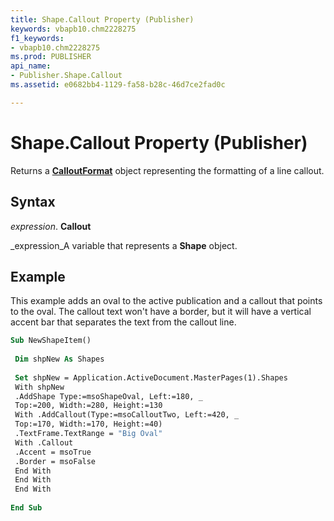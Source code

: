 ```yaml
---
title: Shape.Callout Property (Publisher)
keywords: vbapb10.chm2228275
f1_keywords:
- vbapb10.chm2228275
ms.prod: PUBLISHER
api_name:
- Publisher.Shape.Callout
ms.assetid: e0682bb4-1129-fa58-b28c-46d7ce2fad0c

---
```



# Shape.Callout Property (Publisher)

Returns a  **[CalloutFormat](calloutformat-object-publisher.md)** object representing the formatting of a line callout.


## Syntax

 _expression_. **Callout**

 _expression_A variable that represents a  **Shape** object.


## Example

This example adds an oval to the active publication and a callout that points to the oval. The callout text won't have a border, but it will have a vertical accent bar that separates the text from the callout line.


```vb
Sub NewShapeItem() 
 
 Dim shpNew As Shapes 
 
 Set shpNew = Application.ActiveDocument.MasterPages(1).Shapes 
 With shpNew 
 .AddShape Type:=msoShapeOval, Left:=180, _ 
 Top:=200, Width:=280, Height:=130 
 With .AddCallout(Type:=msoCalloutTwo, Left:=420, _ 
 Top:=170, Width:=170, Height:=40) 
 .TextFrame.TextRange = "Big Oval" 
 With .Callout 
 .Accent = msoTrue 
 .Border = msoFalse 
 End With 
 End With 
 End With 
 
End Sub
```


